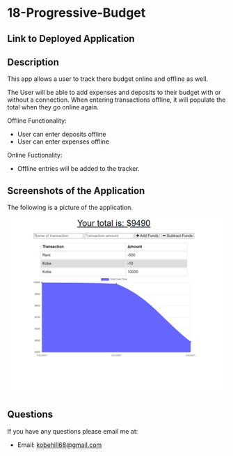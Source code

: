 # 18-Progressive-Budget

## Link to Deployed Application

## Description
This app allows a user to track there budget online and offline as well.

The User will be able to add expenses and deposits to their budget with or without a connection. When entering
transactions offline, it will populate the total when they go online again.

Offline Functionality:
 * User can enter deposits offline
 * User can enter expenses offline

Online Fuctionality:
 * Offline entries will be added to the tracker.

## Screenshots of the Application
The following is a picture of the application.

![budget tracker](./screenshots/budgettracker.png)



## Questions
If you have any questions please email me at: 
 * Email: kobehill68@gmail.com
